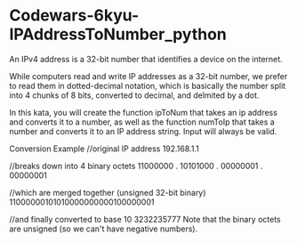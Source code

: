 # Codewars-6kyu-IPAddressToNumber_python
An IPv4 address is a 32-bit number that identifies a device on the internet.

While computers read and write IP addresses as a 32-bit number, we prefer to read them in dotted-decimal notation, which is basically the number split into 4 chunks of 8 bits, converted to decimal, and delmited by a dot.

In this kata, you will create the function ipToNum that takes an ip address and converts it to a number, as well as the function numToIp that takes a number and converts it to an IP address string. Input will always be valid.

Conversion Example
//original IP address
192.168.1.1

//breaks down into 4 binary octets
11000000 . 10101000 . 00000001 . 00000001

//which are merged together (unsigned 32-bit binary)
11000000101010000000000100000001

//and finally converted to base 10
3232235777
Note that the binary octets are unsigned (so we can't have negative numbers).




